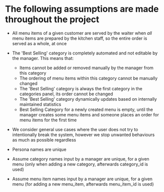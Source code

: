 # The following assumptions are made throughout the project

- All menu items of a given customer are served by the waiter when *all* menu items are prepared by the kitchen staff, so the entire order is served as a whole, at once

- The 'Best Selling' category is completely automated and not editable by the manager. This means that:
    - Items cannot be added or removed manually by the manager from this category
    - The ordering of menu items within this category cannot be manually changed
    - The 'Best Selling' category is always the first category in the categories panel, its order cannot be changed
    - The 'Best Selling' category dynamically updates based on internally maintained statistics
    - Best Selling Category for a newly created menu is empty, until the manager creates some menu items and
      someone places an order for menu items for the first time

- We consider general use cases where the user does not try to intentionally break the system, however we stop unwanted
    behaviours as much as possible regardless

- Persona names are unique

- Assume category names input by a manager are unique, for a given menu (only when adding a new category, afterwards
    category_id is used)

- Assume menu item names input by a manager are unique, for a given menu (for adding a new menu_item, afterwards
    menu_item_id is used)
